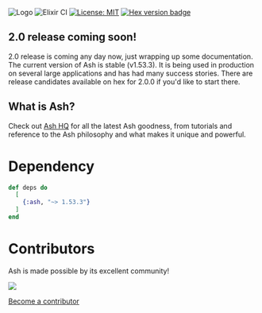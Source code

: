 ![Logo](https://github.com/ash-project/ash/blob/main/logos/cropped-for-header.png?raw=true)
![Elixir CI](https://github.com/ash-project/ash/workflows/Ash%20CI/badge.svg)
[![License: MIT](https://img.shields.io/badge/License-MIT-yellow.svg)](https://opensource.org/licenses/MIT)
[![Hex version badge](https://img.shields.io/hexpm/v/ash.svg)](https://hex.pm/packages/ash)

## 2.0 release coming soon!

2.0 release is coming any day now, just wrapping up some documentation. The current version of Ash is stable (v1.53.3). It is being used in production on several large applications and has had many success stories. There are release candidates available on hex for 2.0.0 if you'd like to start there.

## What is Ash?

Check out [Ash HQ](http://www.ash-hq.org) for all the latest Ash goodness, from tutorials and reference to the Ash philosophy and what makes it unique and powerful.

# Dependency

```elixir
def deps do
  [
    {:ash, "~> 1.53.3"}
  ]
end
```

# Contributors

Ash is made possible by its excellent community!

<a href="https://github.com/ash-project/ash/graphs/contributors">
  <img src="https://contrib.rocks/image?repo=ash-project/ash" />
</a>

[Become a contributor](https://github.com/ash-project/ash/blob/main/.github/CONTRIBUTING.md)
